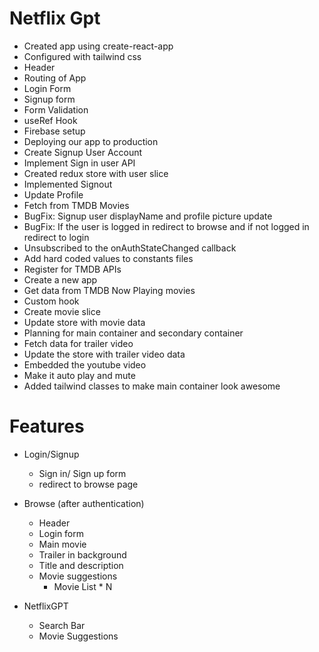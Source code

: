 # Netflix Gpt

- Created app using create-react-app
- Configured with tailwind css
- Header
- Routing of App
- Login Form
- Signup form
- Form Validation
- useRef Hook
- Firebase setup
- Deploying our app to production
- Create Signup User Account
- Implement Sign in user API
- Created redux store with user slice
- Implemented Signout
- Update Profile
- Fetch from TMDB Movies
- BugFix: Signup user displayName and profile picture update
- BugFix: If the user is logged in redirect to browse and if not logged in redirect to login
- Unsubscribed to the onAuthStateChanged callback
- Add hard coded values to constants files
- Register for TMDB APIs 
- Create a new app 
- Get data from TMDB Now Playing movies 
- Custom hook
- Create movie slice
- Update store with movie data
- Planning for main container and secondary container
- Fetch data for trailer video 
- Update the store with trailer video data
- Embedded the youtube video 
- Make it auto play and mute
- Added tailwind classes to make main container look awesome


# Features

- Login/Signup

  - Sign in/ Sign up form
  - redirect to browse page

- Browse (after authentication)

  - Header
  - Login form
  - Main movie
  - Trailer in background
  - Title and description
  - Movie suggestions
    - Movie List \* N

- NetflixGPT
  - Search Bar
  - Movie Suggestions
